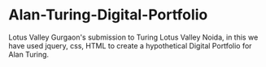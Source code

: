 # Alan-Turing-Digital-Portfolio
Lotus Valley Gurgaon's submission to Turing Lotus Valley Noida, in this we have used jquery, css, HTML to create a hypothetical Digital Portfolio for Alan Turing.
